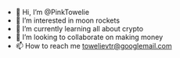 - 👋 Hi, I’m @PinkTowelie
- 👀 I’m interested in moon rockets
- 🌱 I’m currently learning all about crypto
- 💞️ I’m looking to collaborate on making money
- 📫 How to reach me towelievtr@googlemail.com

<!---
PinkTowelie/PinkTowelie is a ✨ special ✨ repository because its `README.md` (this file) appears on your GitHub profile.
You can click the Preview link to take a look at your changes.
--->
